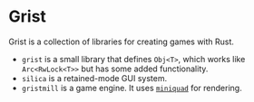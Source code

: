 # Grist

Grist is a collection of libraries for creating games with Rust.

* `grist` is a small library that defines `Obj<T>`, which works like `Arc<RwLock<T>>` but has some added functionality.
* `silica` is a retained-mode GUI system.
* `gristmill` is a game engine. It uses [`miniquad`](https://crates.io/crates/miniquad) for rendering.
